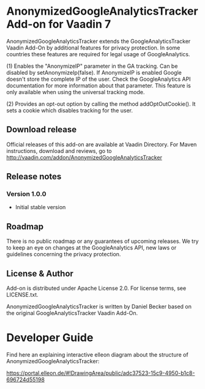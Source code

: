 # AnonymizedGoogleAnalyticsTracker Add-on for Vaadin 7

AnonymizedGoogleAnalyticsTracker extends the GoogleAnalyticsTracker Vaadin Add-On by additional features for privacy protection. In some countries these features are required for legal usage of GoogleAnalytics.
 
 (1) Enables the "AnonymizeIP" parameter in the GA tracking. Can be disabled by setAnonymizeIp(false).
 	   If AnonymizeIP is enabled Google doesn't store the complete IP of the user. 
       Check the GoogleAnalytics API documentation for more information about that parameter.
       This feature is only available when using the universal tracking mode.
 
 (2) Provides an opt-out option by calling the method addOptOutCookie(). It sets a cookie which disables
     tracking for the user.

## Download release

Official releases of this add-on are available at Vaadin Directory. For Maven instructions, download and reviews, go to http://vaadin.com/addon/AnonymizedGoogleAnalyticsTracker

 
## Release notes

### Version 1.0.0
- Initial stable version


## Roadmap

There is no public roadmap or any guarantees of upcoming releases. 
We try to keep an eye on changes at the GoogleAnalytics API, new laws or guidelines concerning the privacy protection.

## License & Author

Add-on is distributed under Apache License 2.0. For license terms, see LICENSE.txt.

AnonymizedGoogleAnalyticsTracker is written by Daniel Becker based on the original GoogleAnalyticsTracker Vaadin Add-On.


# Developer Guide

Find here an explaining interactive elleon diagram about the structure of AnonymizedGoogleAnalyticsTracker:

https://portal.elleon.de/#!DrawingArea/public/adc37523-15c9-4950-b1c8-696724d55198


